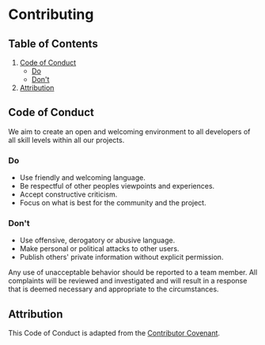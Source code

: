 # Contributing

## Table of Contents
1. [Code of Conduct](#code-of-conduct)
    - [Do](#do)
    - [Don't](#dont)
2. [Attribution](#attribution)

## Code of Conduct
We aim to create an open and welcoming environment to all developers of all skill levels within all our projects.

### Do
  - Use friendly and welcoming language.
  - Be respectful of other peoples viewpoints and experiences.
  - Accept constructive criticism.
  - Focus on what is best for the community and the project.

### Don't
  - Use offensive, derogatory or abusive language.
  - Make personal or political attacks to other users.
  - Publish others' private information without explicit permission.

Any use of unacceptable behavior should be reported to a team member. All complaints will be reviewed and investigated and will result in a response that is deemed necessary and appropriate to the circumstances.

## Attribution
This Code of Conduct is adapted from the [Contributor Covenant](http://contributor-covenant.org/version/1/4/).
